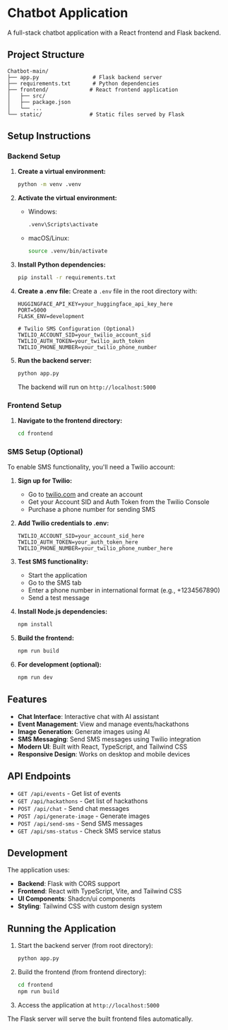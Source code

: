 # Chatbot Application

A full-stack chatbot application with a React frontend and Flask backend.

## Project Structure

```
Chatbot-main/
├── app.py                 # Flask backend server
├── requirements.txt       # Python dependencies
├── frontend/             # React frontend application
│   ├── src/
│   ├── package.json
│   └── ...
└── static/               # Static files served by Flask
```

## Setup Instructions

### Backend Setup

1. **Create a virtual environment:**
   ```bash
   python -m venv .venv
   ```

2. **Activate the virtual environment:**
   - Windows:
     ```bash
     .venv\Scripts\activate
     ```
   - macOS/Linux:
     ```bash
     source .venv/bin/activate
     ```

3. **Install Python dependencies:**
   ```bash
   pip install -r requirements.txt
   ```

4. **Create a .env file:**
   Create a `.env` file in the root directory with:
   ```
   HUGGINGFACE_API_KEY=your_huggingface_api_key_here
   PORT=5000
   FLASK_ENV=development
   
   # Twilio SMS Configuration (Optional)
   TWILIO_ACCOUNT_SID=your_twilio_account_sid
   TWILIO_AUTH_TOKEN=your_twilio_auth_token
   TWILIO_PHONE_NUMBER=your_twilio_phone_number
   ```

5. **Run the backend server:**
   ```bash
   python app.py
   ```
   The backend will run on `http://localhost:5000`

### Frontend Setup

1. **Navigate to the frontend directory:**
   ```bash
   cd frontend
   ```

### SMS Setup (Optional)

To enable SMS functionality, you'll need a Twilio account:

1. **Sign up for Twilio:**
   - Go to [twilio.com](https://www.twilio.com) and create an account
   - Get your Account SID and Auth Token from the Twilio Console
   - Purchase a phone number for sending SMS

2. **Add Twilio credentials to .env:**
   ```
   TWILIO_ACCOUNT_SID=your_account_sid_here
   TWILIO_AUTH_TOKEN=your_auth_token_here
   TWILIO_PHONE_NUMBER=your_twilio_phone_number_here
   ```

3. **Test SMS functionality:**
   - Start the application
   - Go to the SMS tab
   - Enter a phone number in international format (e.g., +1234567890)
   - Send a test message

2. **Install Node.js dependencies:**
   ```bash
   npm install
   ```

3. **Build the frontend:**
   ```bash
   npm run build
   ```

4. **For development (optional):**
   ```bash
   npm run dev
   ```

## Features

- **Chat Interface**: Interactive chat with AI assistant
- **Event Management**: View and manage events/hackathons
- **Image Generation**: Generate images using AI
- **SMS Messaging**: Send SMS messages using Twilio integration
- **Modern UI**: Built with React, TypeScript, and Tailwind CSS
- **Responsive Design**: Works on desktop and mobile devices

## API Endpoints

- `GET /api/events` - Get list of events
- `GET /api/hackathons` - Get list of hackathons
- `POST /api/chat` - Send chat messages
- `POST /api/generate-image` - Generate images
- `POST /api/send-sms` - Send SMS messages
- `GET /api/sms-status` - Check SMS service status

## Development

The application uses:
- **Backend**: Flask with CORS support
- **Frontend**: React with TypeScript, Vite, and Tailwind CSS
- **UI Components**: Shadcn/ui components
- **Styling**: Tailwind CSS with custom design system

## Running the Application

1. Start the backend server (from root directory):
   ```bash
   python app.py
   ```

2. Build the frontend (from frontend directory):
   ```bash
   cd frontend
   npm run build
   ```

3. Access the application at `http://localhost:5000`

The Flask server will serve the built frontend files automatically.
